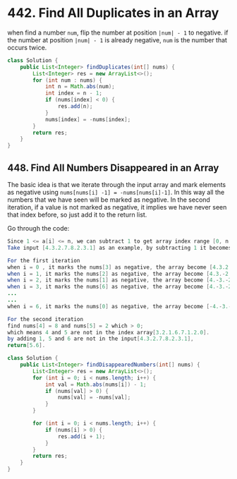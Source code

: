 # 442. Find All Duplicates in an Array

when find a number `num`, flip the number at position `|num| - 1` to negative.
if the number at position `|num| - 1` is already negative, `num` is the number that occurs twice.

```java
class Solution {
    public List<Integer> findDuplicates(int[] nums) {
        List<Integer> res = new ArrayList<>();
        for (int num : nums) {
            int n = Math.abs(num);
            int index = n - 1;
            if (nums[index] < 0) {
                res.add(n);
            }
            nums[index] = -nums[index];
        }
        return res;
    }
}
```

## 448. Find All Numbers Disappeared in an Array

The basic idea is that we iterate through the input array and mark elements as negative using `nums[nums[i] -1] = -nums[nums[i]-1]`. In this way all the numbers that we have seen will be marked as negative. In the second iteration, if a value is not marked as negative, it implies we have never seen that index before, so just add it to the return list.

Go through the code:

```java
Since 1 <= a[i] <= n, we can subtract 1 to get array index range [0, n - 1].
Take input [4.3.2.7.8.2.3.1] as an example, by subtracting 1 it becomes [3.2.1.6.7.1.2.0] which is an array of index.

For the first iteration
when i = 0 , it marks the nums[3] as negative, the array become [4.3.2.-7.8.2.3.1].
when i = 1, it marks the nums[2] as negative, the array become [4.3.-2.-7.8.2.3.1].
when i = 2, it marks the nums[1] as negative, the array become [4.-3.-2.-7.8.2.3.1].
when i = 3, it marks the nums[6] as negative, the array become [4.-3.-2.-7.8.2.-3.1].
...
...
when i = 6, it marks the nums[0] as negative, the array become [-4.-3.-2.-7.8.2.-3.-1].

For the second iteration
find nums[4] = 8 and nums[5] = 2 which > 0;
which means 4 and 5 are not in the index array[3.2.1.6.7.1.2.0].
by adding 1, 5 and 6 are not in the input[4.3.2.7.8.2.3.1],
return[5.6].
```

```java
class Solution {
    public List<Integer> findDisappearedNumbers(int[] nums) {
        List<Integer> res = new ArrayList<>();
        for (int i = 0; i < nums.length; i++) {
            int val = Math.abs(nums[i]) - 1;
            if (nums[val] > 0) {
                nums[val] = -nums[val];
            }
        }

        for (int i = 0; i < nums.length; i++) {
            if (nums[i] > 0) {
                res.add(i + 1);
            }
        }
        return res;
    }
}
```
